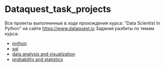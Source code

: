 # Dataquest_task_projects
 Все проекты выполненные в ходе прохождения курса: "Data Scientist In Python" на сайте https://www.dataquest.io 
 Задания разбиты по темам курса:
 - [python](https://github.com/elia7777/Dataquest_Task_projects/tree/master/python)
 - [sql](https://github.com/elia7777/Dataquest_Task_projects/tree/master/sql)
 - [data analysis and visualization](https://github.com/elia7777/Dataquest_Task_projects/tree/master/data%20analysis%20and%20visualization)
 - [probability and statistics](https://github.com/elia7777/Dataquest_Task_projects/tree/master/probability%20and%20statistics)
